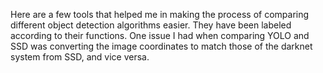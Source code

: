 Here are a few tools that helped me in making the process of comparing different object detection algorithms easier. They have been labeled according to their functions. One issue I had when comparing YOLO and SSD was converting the image coordinates to match those of the darknet system from SSD, and vice versa.
